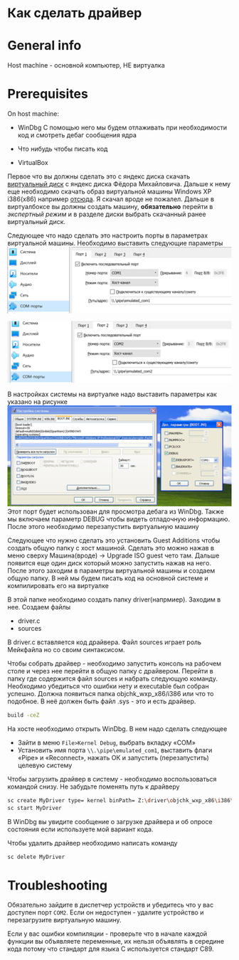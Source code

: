 # Как сделать драйвер
# General info
Host machine - основной компьютер, НЕ виртуалка

# Prerequisites
On host machine:

- WinDbg
  С помощью него мы будем отлаживать при необходимости код и смотреть дебаг сообщения ядра

- Что нибудь чтобы писать код

- VirtualBox


Первое что вы должны сделать это с яндекс диска скачать [виртуальный диск](https://disk.yandex.ru/d/ha6y7_uLZfIUKQ) с яндекс диска Фёдора Михайловича. Дальше к нему еще необходимо скачать образ виртуальной машины Windows XP i386(x86) например [отсюда](https://windows64.net/dow.php?url=https://windows64.net/index.php?do=download&id=11). Я скачал вроде не пожалел. Дальше в виртуалбоксе вы должны создать машину, **обязательно** перейти в *экспертный режим* и в разделе диски выбрать скачанный ранее виртуальный диск.

Следующее что надо сделать это настроить порты в параметрах виртуальной машины. Необходимо выставить следующие параметры
![alt text](image.png)

![alt text](image-1.png)

В настройках системы на виртуалке надо выставить параметры как указано на рисунке
![alt text](image-2.png)
Этот порт будет использован для просмотра дебага из WinDbg. Также мы включаем параметр DEBUG чтобы видеть отладочную информацию. После этого необходимо перезапустить виртуальную машину

Следующее что нужно сделать это установить Guest Additions чтобы создать общую папку с хост машиной. Сделать это можно нажав в меню сверху Машина(вроде) -> Upgrade ISO guest чето там. Дальше появится еще один диск который можно запустить нажав на него. После этого заходим в параметры виртуальной машины и создаем общую папку. В ней мы будем писать код на основной системе и компилировать его на виртуалке

В этой папке необходимо создать папку driver(напрмиер). Заходим в нее.
Создаем файлы
- driver.c
- sources

В driver.c вставляется код драйвера. Файл sources играет роль Мейкфайла но со своим синтаксисом.

Чтобы собрать драйвер - необходимо запустить консоль на рабочем столе и через нее перейти в общую папку с драйвером. Перейти в папку где содержится файл sources и набрать следующую команду. Необходимо убедиться что ошибки нету и executable был собран успешно. Должна появиться папка objchk_wxp_x86/i386 или что то подобное. В неё должен быть файл .sys - это и есть драйвер.
```sh
build -ceZ
```

На хосте необходимо открыть WinDbg.
В нем надо сделать следующее
- Зайти в меню `File>Kernel Debug`, выбрать вкладку «COM»
- Установить имя порта `\\.\pipe\emulated_com1`, выставить флаги «Pipe» и «Reconnect», нажать ОК и запустить (перезапустить) целевую систему


Чтобы загрузить драйвер в систему - необходимо воспользоваться командой снизу.
Не забудьте поменять путь к драйверу
```sh
sc create MyDriver type= kernel binPath= Z:\driver\objchk_wxp_x86\i386\SimpleDriver.sys
sc start MyDriver
```

В WinDbg вы увидите сообщение о загрузке драйвера и об опросе состояния если используете мой вариант кода.

Чтобы удалить драйвер необходимо написать команду

```sh
sc delete MyDriver
```

# Troubleshooting
Обязательно зайдите в диспетчер устройств и убедитесь что у вас доступен порт `COM2`. Если он недоступен - удалите устройство и перезагрузите виртуальную машину.

Если у вас ошибки компиляции - проверьте что в начале каждой функции вы объявляете переменные, их нельзя объявлять в середине кода потому что стандарт для языка C используется стандарт C89.
